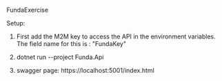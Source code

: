 FundaExercise

Setup:

   1) First add the M2M key to access the API in the environment variables.
   The field name for this is : "FundaKey"
   
   2) dotnet run --project Funda.Api

   3) swagger page: https://localhost:5001/index.html
